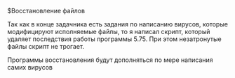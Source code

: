 $Восстановление файлов 

Так как в конце задачника есть задания по написанию вирусов, которые модифицируют исполняемые файлы, то я написал скрипт, который удаляет последствия работы программы 5.75. При этом незатронутые файлы скрипт не трогает.

Программы восстановления будут дополняться по мере написания самих вирусов